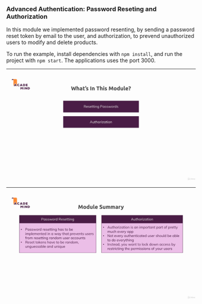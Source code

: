 ### Advanced Authentication: Password Reseting and Authorization

In this module we implemented password resenting, by sending a password reset token by email to the user, and authorization, to prevend unauthorized users to modify and delete products.

To run the example, install dependencies with `npm install`, and run the project with `npm start`. The applications uses the port 3000.

---

![Module Content](./images/content.png)

---

![Summary](./images/summary.png)


